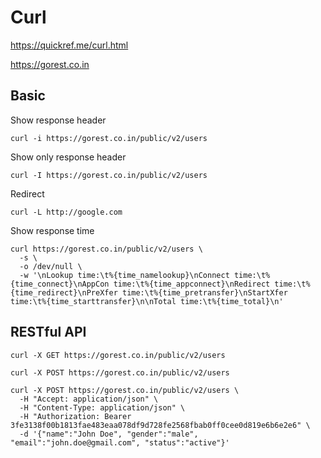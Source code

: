 # Curl

https://quickref.me/curl.html

https://gorest.co.in

## Basic

Show response header
```shell
curl -i https://gorest.co.in/public/v2/users
```

Show only response header
```shell
curl -I https://gorest.co.in/public/v2/users
```

Redirect
```shell
curl -L http://google.com
```

Show response time
```
curl https://gorest.co.in/public/v2/users \
  -s \
  -o /dev/null \
  -w '\nLookup time:\t%{time_namelookup}\nConnect time:\t%{time_connect}\nAppCon time:\t%{time_appconnect}\nRedirect time:\t%{time_redirect}\nPreXfer time:\t%{time_pretransfer}\nStartXfer time:\t%{time_starttransfer}\n\nTotal time:\t%{time_total}\n'
```

## RESTful API

```shell
curl -X GET https://gorest.co.in/public/v2/users
```

```shell
curl -X POST https://gorest.co.in/public/v2/users
```

```shell
curl -X POST https://gorest.co.in/public/v2/users \
  -H "Accept: application/json" \
  -H "Content-Type: application/json" \
  -H "Authorization: Bearer 3fe3138f00b1813fae483eaa078df9d728fe2568fbab0ff0cee0d819e6b6e2e6" \
  -d '{"name":"John Doe", "gender":"male", "email":"john.doe@gmail.com", "status":"active"}'
```
